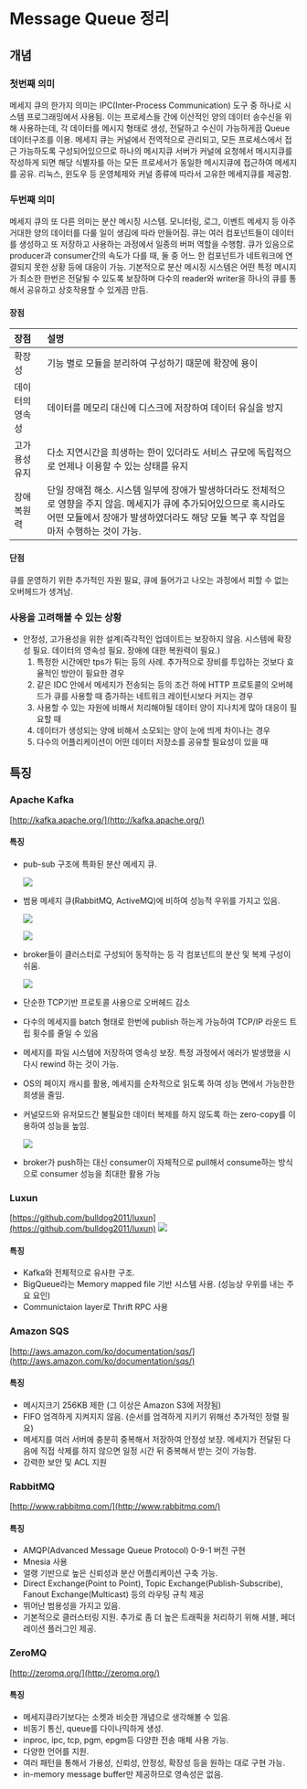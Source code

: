 # Message Queue 정리

## 개념

### 첫번째 의미

메세지 큐의 한가지 의미는 IPC\(Inter-Process Communication\) 도구 중 하나로 시스템 프로그래밍에서 사용됨. 이는 프로세스들 간에 이산적인 양의 데이터 송수신을 위해 사용하는데, 각 데이터를 메시지 형태로 생성, 전달하고 수신이 가능하게끔 Queue 데이터구조를 이용. 메세지 큐는 커널에서 전역적으로 관리되고, 모든 프로세스에서 접근 가능하도록 구성되어있으므로 하나의 메시지큐 서버가 커널에 요청헤서 메시지큐를 작성하게 되면 해당 식별자를 아는 모든 프로세서가 동일한 메시지큐에 접근하여 메세지를 공유. 리눅스, 윈도우 등 운영체제와 커널 종류에 따라서 고유한 메세지큐를 제공함.

### 두번째 의미

메세지 큐의 또 다른 의미는 분산 메시징 시스템. 모니터링, 로그, 이벤트 메세지 등 아주 거대한 양의 데이터를 다룰 일이 생김에 따라 만들어짐. 큐는 여러 컴포넌트들이 데이터를 생성하고 또 저장하고 사용하는 과정에서 일종의 버퍼 역할을 수행함. 큐가 있음으로 producer과 consumer간의 속도가 다를 때, 둘 중 어느 한 컴포넌트가 네트워크에 연결되지 못한 상황 등에 대응이 가능. 기본적으로 분산 메시징 시스템은 어떤 특정 메시지가 최소한 한번은 전달될 수 있도록 보장하며 다수의 reader와 writer을 하나의 큐를 통해서 공유하고 상호작용할 수 있게끔 만듬.

#### 장점

| 장점 | 설명 |
| :--- | :--- |
| 확장성 | 기능 별로 모듈을 분리하여 구성하기 때문에 확장에 용이 |
| 데이터의 영속성 | 데이터를 메모리 대신에 디스크에 저장하여 데이터 유실을 방지 |
| 고가용성 유지 | 다소 지연시간을 희생하는 한이 있더라도 서비스 규모에 독립적으로 언제나 이용할 수 있는 상태를 유지 |
| 장애 복원력 | 단일 장애점 해소. 시스템 일부에 장애가 발생하더라도 전체적으로 영향을 주지 않음. 메세지가 큐에 추가되어있으므로 혹시라도 어떤 모듈에서 장애가 발생하였더라도 해당 모듈 복구 후 작업을 마저 수행하는 것이 가능. |

#### 단점

큐를 운영하기 위한 추가적인 자원 필요, 큐에 들어가고 나오는 과정에서 피할 수 없는 오버헤드가 생겨남.

### 사용을 고려해볼 수 있는 상황

* 안정성, 고가용성을 위한 설계\(즉각적인 업데이트는 보장하지 않음. 시스템에 확장성 필요. 데이터의 영속성 필요. 장애에 대한 복원력이 필요.\)
  1. 특정한 시간에만 tps가 튀는 등의 사례. 추가적으로 장비를 투입하는 것보다 효율적인 방안이 필요한 경우
  2. 같은 IDC 안에서 메세지가 전송되는 등의 조건 하에 HTTP 프로토콜의 오버헤드가 큐를 사용할 때 증가하는 네트워크 레이턴시보다 커지는 경우
  3. 사용할 수 있는 자원에 비해서 처리해야될 데이터 양이 지나치게 많아 대응이 필요할 때
  4. 데이터가 생성되는 양에 비해서 소모되는 양이 눈에 띄게 차이나는 경우
  5. 다수의 어플리케이션이 어떤 데이터 저장소를 공유할 필요성이 있을 때

## 특징

### Apache Kafka

[http://kafka.apache.org/](http://kafka.apache.org/)

#### 특징

* pub-sub 구조에 특화된 분산 메세지 큐.

  ![](../.gitbook/assets/583565021463.png)

* 범용 메세지 큐\(RabbitMQ, ActiveMQ\)에 비하여 성능적 우위를 가지고 있음.

  ![](../.gitbook/assets/1179221953169.png)

  ![](../.gitbook/assets/809765622008.png)

* broker들이 클러스터로 구성되어 동작하는 등 각 컴포넌트의 분산 및 복제 구성이 쉬움.

  ![](../.gitbook/assets/1248274783732.png)

* 단순한 TCP기반 프로토콜 사용으로 오버헤드 감소
* 다수의 메세지를 batch 형태로 한번에 publish 하는게 가능하여 TCP/IP 라운드 트립 횟수를 줄일 수 있음
* 메세지를 파일 시스템에 저장하여 영속성 보장. 특정 과정에서 에러가 발생했을 시 다시 rewind 하는 것이 가능.
* OS의 페이지 캐시를 활용, 메세지를 순차적으로 읽도록 하여 성능 면에서 가능한한 희생을 줄임.
* 커널모드와 유저모드간 불필요한 데이터 복제를 하지 않도록 하는 zero-copy를 이용하여 성능을 높임.

  ![](../.gitbook/assets/830581546406.png)

* broker가 push하는 대신 consumer이 자체적으로 pull해서 consume하는 방식으로 consumer 성능을 최대한 활용 가능

### Luxun

[https://github.com/bulldog2011/luxun](https://github.com/bulldog2011/luxun) ![](../.gitbook/assets/1010613370214.png)

#### 특징

* Kafka와 전체적으로 유사한 구조.
* BigQueue라는 Memory mapped file 기반 시스템 사용. \(성능상 우위를 내는 주요 요인\)
* Communictaion layer로 Thrift RPC 사용

### Amazon SQS

[http://aws.amazon.com/ko/documentation/sqs/](http://aws.amazon.com/ko/documentation/sqs/)

#### 특징

* 메시지크기 256KB 제한 \(그 이상은 Amazon S3에 저장됨\)
* FIFO 엄격하게 지켜지지 않음. \(순서를 엄격하게 지키기 위해선 추가적인 정렬 필요\)
* 메세지를 여러 서버에 충분히 중복해서 저장하여 안정성 보장. 메세지가 전달된 다음에 직접 삭제를 하지 않으면 일정 시간 뒤 중복해서 받는 것이 가능함.
* 강력한 보안 및 ACL 지원

### RabbitMQ

[http://www.rabbitmq.com/](http://www.rabbitmq.com/)

#### 특징

* AMQP\(Advanced Message Queue Protocol\) 0-9-1 버전 구현
* Mnesia 사용
* 얼랭 기반으로 높은 신뢰성과 분산 어플리케이션 구축 가능.
* Direct Exchange\(Point to Point\), Topic Exchange\(Publish-Subscribe\), Fanout Exchange\(Multicast\) 등의 라우팅 규칙 제공
* 뛰어난 범용성을 가지고 있음.
* 기본적으로 클러스터링 지원. 추가로 좀 더 높은 트래픽을 처리하기 위해 셔블, 페더레이션 플러그인 제공.

### ZeroMQ

[http://zeromq.org/](http://zeromq.org/)

#### 특징

* 메세지큐라기보다는 소켓과 비슷한 개념으로 생각해볼 수 있음.
* 비동기 통신, queue를 다이나믹하게 생성.
* inproc, ipc, tcp, pgm, epgm등 다양한 전송 매체 사용 가능.
* 다양한 언어를 지원.
* 여러 패턴을 통해서 가용성, 신뢰성, 안정성, 확장성 등을 원하는 대로 구현 가능.
* in-memory message buffer만 제공하므로 영속성은 없음.

